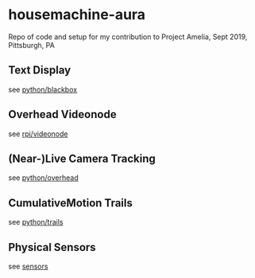 # housemachine-aura
Repo of code and setup for my contribution to Project Amelia, Sept 2019, Pittsburgh, PA
## Text Display
see [python/blackbox](python/blackbox)
## Overhead Videonode
see [rpi/videonode](rpi/videonode)
## (Near-)Live Camera Tracking
see [python/overhead](python/overhead)
## CumulativeMotion Trails
see [python/trails](python/trails)
## Physical Sensors
see [sensors](sensors)

